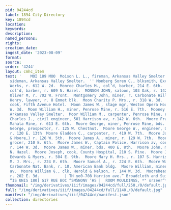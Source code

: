 ```yaml
---
pid: 04244cd
label: 1894 City Directory
key: 1894cd
location: 
keywords: 
description: 
named_persons: 
rights: 
creation_date: 
ingest_date: '2023-08-09'
format: 
source: 
order: '4244'
layout: cmhc_item
text: '    MOI 189 MOO  Moison L. L., fireman, Arkansas Valley Smelter.  Monahan Daniel,
  sideman, Arkansas Valley Smelter.  '' Monberg Soren C., blksmith, Excelsior Iron
  Works, r. 612 W. 2d.  Monroe Charles M., col’d, barber, 214 E. 6th.  Monroe William,
  col’d, barber, r. 609 N. Hazel.  MONSON JOHN, saloon, 103 Oak, r. 142 E. 2d.  Montgomery
  Oliver M, r. 702 W. Front.  Montgomery John, miner, r. Carbonate Hill, ab. reservoir.  Moody
  Henry, lawyer, r. 8 Emmet blk.  Moon Charity P. Mrs., r. 318 W. 3d.  Moon Charles,
  cook, Fifth Avenue Hotel.  Moon James W., stage mgr, Weston Opera House, r. 318
  W. 3d.  Moon William H., miner, Penrose Mine, r. 516 E. 7th.  Mooney John, switchman,
  Arkansas Valley Smelter.  Moor William M., carpenter, Penrose Mine, r. 512 EK. 3d.  Moore
  Charles J., civil engineer, 501 Harrison av, r.142 W. 6th.  Moore Frank J., miner,
  Mahala Mine, r. 613 E. 6th.  Moore George, miner, Penrose Mine, bds. 310 E. 6th.  Moore
  George, prospector, r. 125 W. Chestnut.  Moore George W., engineer, D. &R. G. R.R.,
  r. 120 E. 13th  Moore Gladden C., carpenter, r. 419 W. 7th.  Moore James, (McCarty
  & Moore,) r. 126 W. 5th.  Moore James A., miner, r. 129 W. 7th.  Moore James E.,
  grocer, 210 E. 6th.  Moore James W., Captain Police, Harrison av, cor. Chest- nut,
  r. 144 W. 3d.  Moore James W., miner, bds. 400 E. 8th.  Moore John, miner, r. 603
  N. Hazel.  Moore Joseph, cook, County Hospital, 210 S. Pine.  Moore Joseph, lab,
  Edwards & Myers, r. 504 E. 9th.  Moore Mary H. Mrs., r. 107 S. Harrison av.  Moore
  M. J. Mrs., r. 224 E. 6th.  Moore Samuel A., r. 224 E. 6th.  Moore Warren A., bkkpr,
  Carbonate Nat. Bank, r. 10, American Bank bldg.  Moore William, miner, r. 207 Harrison
  av.  Moore William §., clk, Herold & Nelson, r. 144 W. 3d.  Moorehead Alfred, miner,
  r. 202 E. 3d.           | TH yo0-708 Harrion ave.” Broadcloth and Suitings  JUVMNIL
  “IS UNIS 180] G17 RUE BOC “SMSNONV ‘HS |  ROOM MOULDINGS, *" srzeer“** J, J, QUINN '
thumbnail: "/img/derivatives/iiif/images/04244cd/full/250,/0/default.jpg"
full: "/img/derivatives/iiif/images/04244cd/full/1140,/0/default.jpg"
manifest: "/img/derivatives/iiif/04244cd/manifest.json"
collection: directories
---
```

